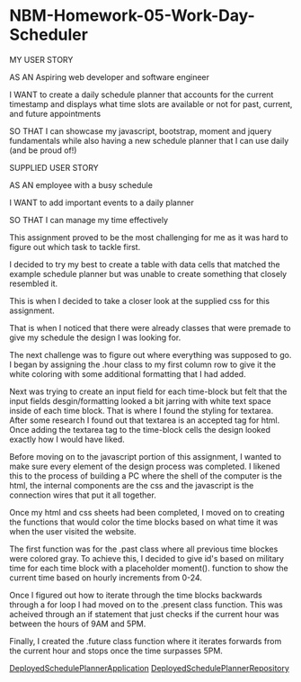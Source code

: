 # NBM-Homework-05-Work-Day-Scheduler

MY USER STORY

AS AN Aspiring web developer and software engineer

I WANT to create a daily schedule planner that accounts for the current timestamp and displays what time slots are available or not for past, current, and future appointments

SO THAT I can showcase my javascript, bootstrap, moment and jquery fundamentals while also having a new schedule planner that I can use daily (and be proud of!)

SUPPLIED USER STORY

AS AN employee with a busy schedule

I WANT to add important events to a daily planner

SO THAT I can manage my time effectively

This assignment proved to be the most challenging for me as it was hard to figure out which task to tackle first. 

I decided to try my best to create a table with data cells that matched the example schedule planner but was unable to create something that closely resembled it. 

This is when I decided to take a closer look at the supplied css for this assignment. 

That is when I noticed that there were already classes that were premade to give my schedule the design I was looking for. 

The next challenge was to figure out where everything was supposed to go. I began by assigning the .hour class to my first column row to give it the white coloring with some additional formatting that I had added. 

Next was trying to create an input field for each time-block but felt that the input fields desgin/formatting looked a bit jarring with white text space inside of each time block. That is where I found the styling for textarea. After some research I found out that textarea is an accepted tag for html. Once adding the textarea tag to the time-block cells the design looked exactly how I would have liked. 

Before moving on to the javascript portion of this assignment, I wanted to make sure every element of the design process was completed. I likened this to the process of building a PC where the shell of the computer is the html, the internal components are the css and the javascript is the connection wires that put it all together.

Once my html and css sheets had been completed, I moved on to creating the functions that would color the time blocks based on what time it was when the user visited the website. 

The first function was for the .past class where all previous time blockes were colored gray. To achieve this, I decided to give id's based on military time for each time block with a placeholder moment(). function to show the current time based on hourly increments from 0-24. 

Once I figured out how to iterate through the time blocks backwards through a for loop I had moved on to the .present class function. This was acheived through an if statement that just checks if the current hour was between the hours of 9AM and 5PM. 

Finally, I created the .future class function where it iterates forwards from the current hour and stops once the time surpasses 5PM.



[DeployedSchedulePlannerApplication](https://nathanmilburn.github.io/NBM-Homework-05-Work-Day-Scheduler/)
[DeployedSchedulePlannerRepository](https://github.com/NathanMilburn/NBM-Homework-05-Work-Day-Scheduler)
